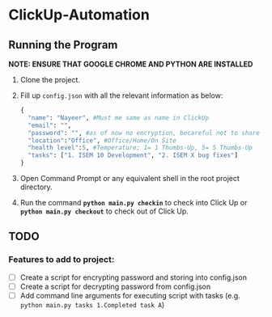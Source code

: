 # ClickUp-Automation

## Running the Program

**NOTE: ENSURE THAT GOOGLE CHROME AND PYTHON ARE INSTALLED**

1. Clone the project.
2. Fill up `config.json` with all the relevant information as below:

    ```python
    {
      "name": "Nayeer", #Must me same as name in ClickUp
      "email": "",
      "password": "", #as of now no encryption, becareful not to share password with anyone
      "location":"Office", #Office/Home/On Site
      "health level":5, #Temperature; 1= 1 Thumbs-Up, 5= 5 Thumbs-Up
      "tasks": ["1. ISEM 10 Development", "2. ISEM X bug fixes"]
    }
    ```
 3. Open Command Prompt or any equivalent shell in the root project directory.
 4. Run the command **`python main.py checkin`** to check into Click Up or **`python main.py checkout`** to check out of Click Up.
 
## TODO

### Features to add to project:

- [ ] Create a script for encrypting password and storing into config.json
- [ ] Create a script for decrypting password from config.json
- [ ] Add command line arguments for executing script with tasks (e.g. `python main.py tasks 1.Completed task A`)
